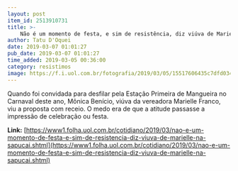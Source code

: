 ```yaml
---
layout: post
item_id: 2513910731
title: >-
    Não é um momento de festa, e sim de resistência, diz viúva de Marielle na Sapucaí
author: Tatu D'Oquei
date: 2019-03-07 01:01:27
pub_date: 2019-03-07 01:01:27
time_added: 2019-03-05 00:36:00
category: resistimos
image: https://f.i.uol.com.br/fotografia/2019/03/05/15517606435c7dfd0346215_1551760643_3x2_xl.jpg
---
```


Quando foi convidada para desfilar pela Estação Primeira de Mangueira no Carnaval deste ano, Mônica Benício, viúva da vereadora Marielle Franco, viu a proposta com receio. O medo era de que a atitude passasse a impressão de celebração ou festa.

**Link:** [https://www1.folha.uol.com.br/cotidiano/2019/03/nao-e-um-momento-de-festa-e-sim-de-resistencia-diz-viuva-de-marielle-na-sapucai.shtml](https://www1.folha.uol.com.br/cotidiano/2019/03/nao-e-um-momento-de-festa-e-sim-de-resistencia-diz-viuva-de-marielle-na-sapucai.shtml)

